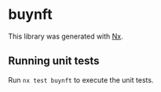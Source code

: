# buynft

This library was generated with [Nx](https://nx.dev).

## Running unit tests

Run `nx test buynft` to execute the unit tests.
